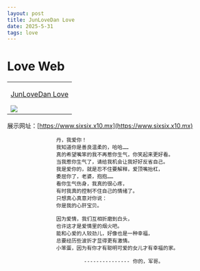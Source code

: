 ```yaml
---
layout: post
title: JunLoveDan Love
date: 2025-5-31 
tags: love   
---
```

# Love Web

<table align="center">
    <!-- 第一行 -->
    <tr>
    <td valign="top">
        <a target="_blank" href="https://66xx5120.github.io/images/posts/love">
            <p align="center">JunLoveDan Love</p>
            <img src="https://66xx5120.github.io/images/posts/love/2022-05-20_130520.png"/>
        </a>
    </td>
    </tr>     
</table>

展示网址：[https://www.sixsix.x10.mx](https://www.sixsix.x10.mx)

                    丹，我爱你！
                    我知道你是善良温柔的，哈哈……
                    真的希望嘴笨的我不再惹你生气，你笑起来更好看。
                    当我惹你生气了，请给我机会让我好好反省自己。
                    我是爱你的，就是忍不住要解释，爱顶嘴抬杠，
                    委屈你了，老婆，抱抱……
                    看你生气伤身，我真的很心疼，
                    有时我真的控制不住自己的情绪了。
                    只想真心真意对你说：
                    你是我的心肝宝贝。
               
                    因为爱情，我们互相折磨到白头，
                    也许这才是爱情里的烟火吧。
                    能和心爱的人较劲儿，好像也是一种幸福，
                    总要经历些波折才显得更有激情。
                    小笨蛋，因为有你才有聪明可爱的女儿才有幸福的家。
		    
                             --------------- 你的，军哥。
                 
	    
